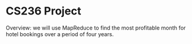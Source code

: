 # CS236 Project
Overview: we will use MapReduce to find the most profitable month for hotel bookings over a period of four years.
